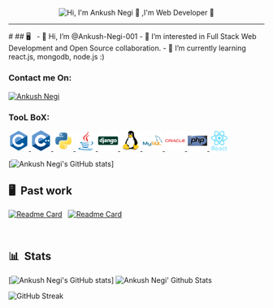 <p align="center">
  <img src="./assets/Intro.gif" alt="Hi, I'm Ankush Negi 👋 ,I'm Web Developer 🚀 ">
</p>
<hr>
# 
## 🖥 &nbsp;
- 👋 Hi, I’m @Ankush-Negi-001
- 👀 I’m interested in Full Stack Web Development and Open Source collaboration.
- 🌱 I’m currently learning react.js, mongodb, node.js :)
<!-- - 📫 How to reach me... -->

<!-- ************************************************************************** -->

<h3 align="left">Contact me On:</h3>
<p align="left">
 <a href="https://linkedin.com/in/ankushnegi-001" target="blank"><img align="center" src="https://raw.githubusercontent.com/rahuldkjain/github-profile-readme-generator/master/src/images/icons/Social/linked-in-alt.svg" alt="Ankush Negi" height="30" width="40" /></a>
</p>

<!-- ************************************************************************** -->

<h3 align="left">TooL BoX:</h3>
<p align="left">
 <a href="https://www.cprogramming.com/" target="_blank"> <img src="https://raw.githubusercontent.com/devicons/devicon/master/icons/c/c-original.svg" alt="c" width="40" height="40"/> </a> <a href="https://www.w3schools.com/cpp/" target="_blank"> <img src="https://raw.githubusercontent.com/devicons/devicon/master/icons/cplusplus/cplusplus-original.svg" alt="cplusplus" width="40" height="40"/>  </a> <a href="https://www.python.org" target="_blank"> <img src="https://raw.githubusercontent.com/devicons/devicon/master/icons/python/python-original.svg" alt="python" width="40" height="40"/>  </a> <a href="https://www.java.com" target="_blank"> <img src="https://raw.githubusercontent.com/devicons/devicon/master/icons/java/java-original.svg" alt="java" width="40" height="40"/> </a>  <a href="https://www.djangoproject.com/" target="_blank"> <img src="https://raw.githubusercontent.com/devicons/devicon/master/icons/django/django-original.svg" alt="django" width="40" height="40"/> </a> <a href="https://www.linux.org/" target="_blank"> <img src="https://raw.githubusercontent.com/devicons/devicon/master/icons/linux/linux-original.svg" alt="linux" width="40" height="40"/> </a> <a href="https://www.mysql.com/" target="_blank"> <img src="https://raw.githubusercontent.com/devicons/devicon/master/icons/mysql/mysql-original-wordmark.svg" alt="mysql" width="40" height="40"/> </a> <a href="https://www.oracle.com/" target="_blank"> <img src="https://raw.githubusercontent.com/devicons/devicon/master/icons/oracle/oracle-original.svg" alt="oracle" width="40" height="40"/> </a> <a href="https://www.php.net" target="_blank"> <img src="https://raw.githubusercontent.com/devicons/devicon/master/icons/php/php-original.svg" alt="php" width="40" height="40"/> </a> <a href="https://reactjs.org/" target="_blank"> <img src="https://raw.githubusercontent.com/devicons/devicon/master/icons/react/react-original-wordmark.svg" alt="react" width="40" height="40"/> 
 </a> 



[![Ankush Negi's GitHub stats](https://github-readme-stats.vercel.app/api?username=ankush-negi-001&count_private=true&show_icons=true&theme=radical)]

## 🖥 &nbsp;Past work

[![Readme Card](https://github-readme-stats.vercel.app/api/pin/?username=ankush-negi-001&repo=Pwnagetty&bg_color=0d1116&title_color=ce09ec&text_color=a4aacb&icon_color=007ec6)](https://github.com/ankush-negi-001) &nbsp; [![Readme Card](https://github-readme-stats.vercel.app/api/pin/?username=ankush-negi-001&repo=love-lock-card&bg_color=0d1116&title_color=ce09ec&text_color=a4aacb&icon_color=007ec6)](https://github.com/ankush-negi-001)

&nbsp;

## 📊 &nbsp;Stats

[![Ankush Negi's GitHub stats](https://github-readme-stats.vercel.app/api?username=ankush-negi-001&count_private=true&show_icons=true&theme=radical)]
![Ankush Negi' Github Stats](https://github-readme-stats.vercel.app/api?username=ankush-negi-001&hide=contribs,prs&show_icons=true&bg_color=0d1116&title_color=ce09ec&text_color=a4aacb&icon_color=007ec6)

![GitHub Streak](https://github-readme-streak-stats.herokuapp.com/?user=ankush-negi-001&theme=dark&count_private=true&bg_color=0d1116&title_color=ce09ec&text_color=a4aacb&icon_color=007ec6)
